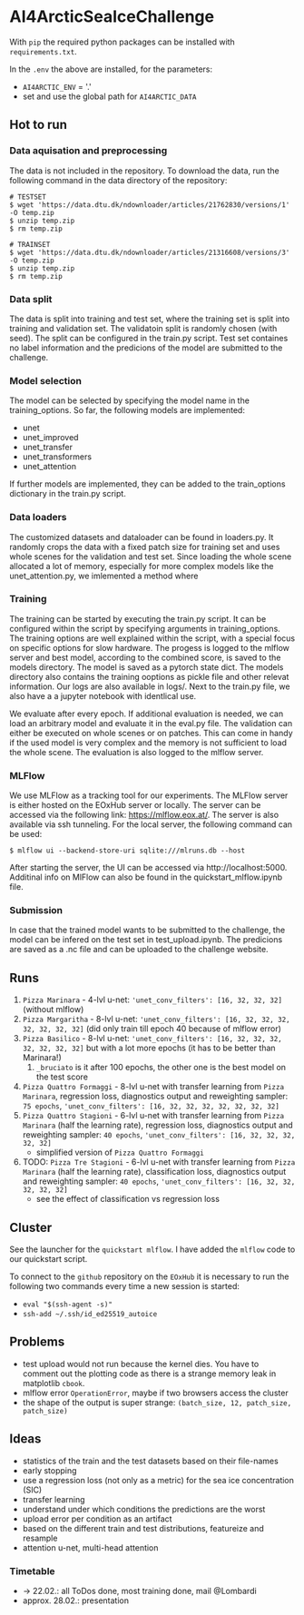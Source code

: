 # AI4ArcticSeaIceChallenge

With `pip` the required python packages can be installed with `requirements.txt`.

In the `.env` the above are installed, for the parameters:
- `AI4ARCTIC_ENV` = '.'
- set and use the global path for `AI4ARCTIC_DATA`

## Hot to run

### Data aquisation and preprocessing
The data is not included in the repository. To download the data, run the following command in the data directory of the repository:

```
# TESTSET
$ wget 'https://data.dtu.dk/ndownloader/articles/21762830/versions/1' -O temp.zip
$ unzip temp.zip
$ rm temp.zip

# TRAINSET
$ wget 'https://data.dtu.dk/ndownloader/articles/21316608/versions/3' -O temp.zip
$ unzip temp.zip
$ rm temp.zip
```

### Data split
The data is split into training and test set, where the training set is split into training and validation set. The validatoin split is randomly chosen (with seed). The split can be configured in the train.py script. Test set containes no label information and the predicions of the model are submitted to the challenge.

### Model selection
The model can be selected by specifying the model name in the training_options. So far, the following models are implemented:
- unet
- unet_improved
- unet_transfer
- unet_transformers
- unet_attention

If further models are implemented, they can be added to the train_options dictionary in the train.py script.

### Data loaders
The customized datasets and dataloader can be found in loaders.py. It randomly crops the data with a fixed patch size for training set and uses whole scenes for the validation and test set. Since loading the whole scene allocated a lot of memory, especially for more complex models like the unet_attention.py, we imlemented a method where 

### Training
The training can be started by executing the train.py script. It can be configured within the script by specifying arguments in training_options. The training options are well explained within the script, with a special focus on specific options for slow hardware.
The progess is logged to the mlflow server and best model, according to the combined score, is saved to the models directory. The model is saved as a pytorch state dict. The models directory also contains the training ooptions as pickle file and other relevat information.
Our logs are also available in logs/.
Next to the train.py file, we also have a a jupyter notebook with identlical use.


We evaluate after every epoch. If additional evaluation is needed, we can load an arbitrary model and evaluate it in the eval.py file. The validation can either be executed on whole scenes or on patches. This can come in handy if the used model is very complex and the memory is not sufficient to load the whole scene. The evaluation is also logged to the mlflow server.

### MLFlow
We use MLFlow as a tracking tool for our experiments. The MLFlow server is either hosted on the EOxHub server or locally. The server can be accessed via the following link: https://mlflow.eox.at/. The server is also available via ssh tunneling. 
For the local server, the following command can be used:
```
$ mlflow ui --backend-store-uri sqlite:///mlruns.db --host
```
After starting the server, the UI can be accessed via http://localhost:5000.
Additinal info on MlFlow can also be found in the quickstart_mlflow.ipynb file.

### Submission
In case that the trained model wants to be submitted to the challenge, the model can be infered on the test set in test_upload.ipynb. The predicions are saved as a .nc file and can be uploaded to the challenge website.

## Runs

1. `Pizza Marinara` - 4-lvl u-net: `'unet_conv_filters': [16, 32, 32, 32]` (without mlflow)
2. `Pizza Margaritha` - 8-lvl u-net: `'unet_conv_filters': [16, 32, 32, 32, 32, 32, 32, 32]` (did only train till epoch 40 because of mlflow error)
3. `Pizza Basilico` - 8-lvl u-net: `'unet_conv_filters': [16, 32, 32, 32, 32, 32, 32, 32]` but with a lot more epochs (it has to be better than Marinara!)
   1. `_bruciato` is it after 100 epochs, the other one is the best model on the test score
4. `Pizza Quattro Formaggi` - 8-lvl u-net with transfer learning from `Pizza Marinara`, regression loss, diagnostics output and reweighting sampler: `75 epochs`, `'unet_conv_filters': [16, 32, 32, 32, 32, 32, 32, 32]`
5. `Pizza Quattro Stagioni` - 6-lvl u-net with transfer learning from `Pizza Marinara` (half the learning rate), regression loss, diagnostics output and reweighting sampler: `40 epochs`, `'unet_conv_filters': [16, 32, 32, 32, 32, 32]`
   * simplified version of `Pizza Quattro Formaggi`
6. TODO: `Pizza Tre Stagioni` - 6-lvl u-net with transfer learning from `Pizza Marinara` (half the learning rate), classification loss, diagnostics output and reweighting sampler: `40 epochs`, `'unet_conv_filters': [16, 32, 32, 32, 32, 32]`
   * see the effect of classification vs regression loss

## Cluster

See the launcher for the `quickstart mlflow`. I have added the `mlflow` code to our quickstart script.

To connect to the `github` repository on the `EOxHub` it is necessary to run the following two commands every time a new session is started:

- `eval "$(ssh-agent -s)"`
- `ssh-add ~/.ssh/id_ed25519_autoice`

## Problems

- test upload would not run because the kernel dies. You have to comment out the plotting code as there is a strange memory leak in matplotlib `cbook`.
- mlflow error `OperationError`, maybe if two browsers access the cluster
- the shape of the output is super strange: `(batch_size, 12, patch_size, patch_size)`

## Ideas

- statistics of the train and the test datasets based on their file-names
- early stopping
- use a regression loss (not only as a metric) for the sea ice concentration (SIC)
- transfer learning
- understand under which conditions the predictions are the worst
- upload error per condition as an artifact
- based on the different train and test distributions, featureize and resample
- attention u-net, multi-head attention

### Timetable

* -> 22.02.: all ToDos done, most training done, mail @Lombardi
* approx. 28.02.: presentation
